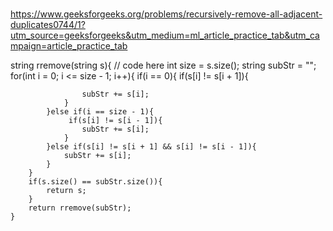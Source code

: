 






###
https://www.geeksforgeeks.org/problems/recursively-remove-all-adjacent-duplicates0744/1?utm_source=geeksforgeeks&utm_medium=ml_article_practice_tab&utm_campaign=article_practice_tab


string rremove(string s){
        // code here
        int size = s.size();
        string subStr = "";
        for(int i = 0; i <= size - 1; i++){
            if(i == 0){
                if(s[i] != s[i + 1]){



                    subStr += s[i];
                }
            }else if(i == size - 1){
                 if(s[i] != s[i - 1]){
                    subStr += s[i];
                }
            }else if(s[i] != s[i + 1] && s[i] != s[i - 1]){
                subStr += s[i];
            }
        }
        if(s.size() == subStr.size()){
            return s;
        }
        return rremove(subStr);
    }

